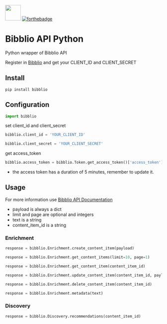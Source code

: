 <img src="https://avatars2.githubusercontent.com/u/13437736?v=3&s=200" width="50px"> [![forthebadge](http://forthebadge.com/images/badges/built-with-love.svg)](http://proversity.org)

# Bibblio API Python
Python wrapper of Bibblio API

Register in [Bibblio](bibblio.org) and get your CLIENT_ID and CLIENT_SECRET

## Install
```pip install bibblio```

## Configuration
```python
import bibblio
```

set client_id and client_secret

```python
bibblio.client_id = 'YOUR_CLIENT_ID'
```

```python
bibblio.client_secret = 'YOUR_CLIENT_SECRET'
```

get access_token

```python
bibblio.access_token = bibblio.Token.get_access_token()['access_token']
```

* the access token has a duration of 5 minutes, remember to update it.

## Usage

For more information use [Bibblio API Documentation](http://docs.bibblio.apiary.io/)
* payload is always a dict
* limit and page are optional and integers
* text is a string
* content_item_id is a string

### Enrichment

```python
response = bibblio.Enrichment.create_content_item(payload)
```

```python
response = bibblio.Enrichment.get_content_items(limit=10, page=1)
```

```python
response = bibblio.Enrichment.get_content_item(content_item_id)
```

```python
response = bibblio.Enrichment.update_content_item(content_item_id, payload)
```

```python
response = bibblio.Enrichment.delete_content_item(content_item_id)
```

```python
response = bibblio.Enrichment.metadata(text)
```

### Discovery

```python
response = bibblio.Discovery.recommendations(content_item_id)
```
